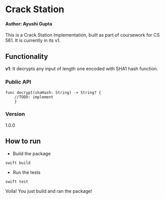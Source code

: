 # Crack Station
#### **Author**: Ayushi Gupta
This is a Crack Station Implementation, built as part of coursework for CS 561. It is currently in its v1. 

## Functionality
**v1**: It decrypts any input of length one encoded with SHA1 hash function. 

### Public API
```
func decrypt(shaHash: String) -> String? {
    //TODO: implement
    }
```


### Version
1.0.0

## How to run

* Build the package
```
swift build
```
* Run the tests
```
swift test
```
Voila! You just build and ran the package!
